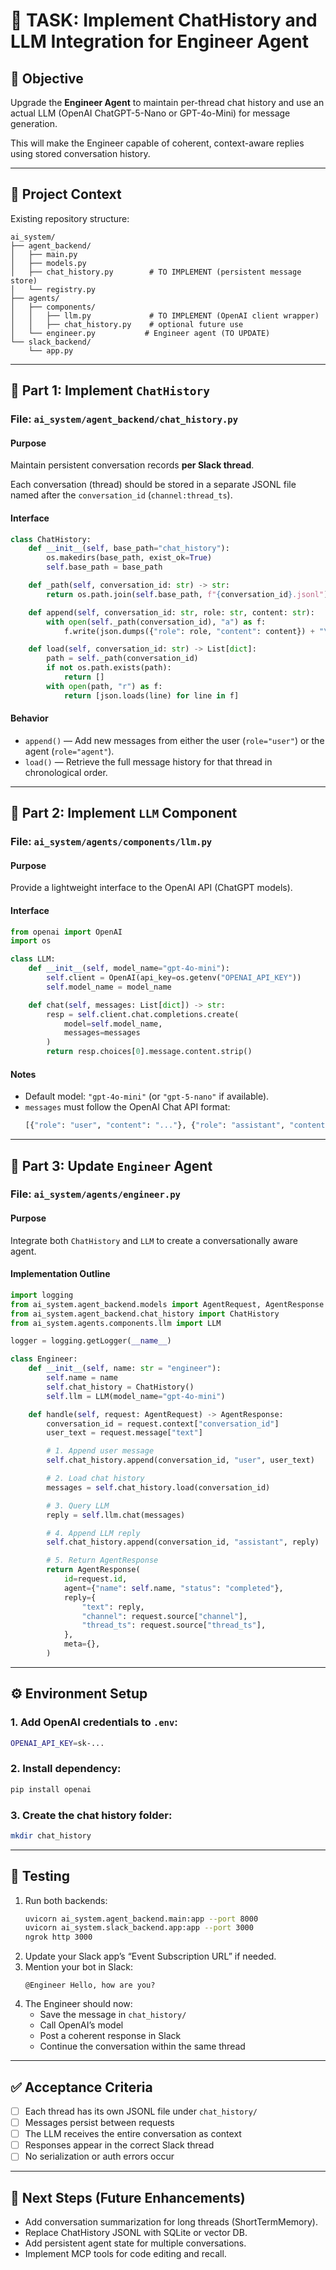 # 🧠 TASK: Implement ChatHistory and LLM Integration for Engineer Agent

## 🎯 Objective
Upgrade the **Engineer Agent** to maintain per-thread chat history and use an actual LLM (OpenAI ChatGPT-5-Nano or GPT-4o-Mini) for message generation.

This will make the Engineer capable of coherent, context-aware replies using stored conversation history.

---

## 📂 Project Context

Existing repository structure:

```
ai_system/
├── agent_backend/
│   ├── main.py
│   ├── models.py
│   ├── chat_history.py        # TO IMPLEMENT (persistent message store)
│   └── registry.py
├── agents/
│   ├── components/
│   │   ├── llm.py             # TO IMPLEMENT (OpenAI client wrapper)
│   │   ├── chat_history.py    # optional future use
│   └── engineer.py           # Engineer agent (TO UPDATE)
└── slack_backend/
    └── app.py
```

---

## 🧩 Part 1: Implement `ChatHistory`

### File: `ai_system/agent_backend/chat_history.py`

#### Purpose
Maintain persistent conversation records **per Slack thread**.

Each conversation (thread) should be stored in a separate JSONL file named after the `conversation_id` (`channel:thread_ts`).

#### Interface

```python
class ChatHistory:
    def __init__(self, base_path="chat_history"):
        os.makedirs(base_path, exist_ok=True)
        self.base_path = base_path

    def _path(self, conversation_id: str) -> str:
        return os.path.join(self.base_path, f"{conversation_id}.jsonl")

    def append(self, conversation_id: str, role: str, content: str):
        with open(self._path(conversation_id), "a") as f:
            f.write(json.dumps({"role": role, "content": content}) + "\n")

    def load(self, conversation_id: str) -> List[dict]:
        path = self._path(conversation_id)
        if not os.path.exists(path):
            return []
        with open(path, "r") as f:
            return [json.loads(line) for line in f]
```

#### Behavior
- `append()` — Add new messages from either the user (`role="user"`) or the agent (`role="agent"`).
- `load()` — Retrieve the full message history for that thread in chronological order.

---

## 🧩 Part 2: Implement `LLM` Component

### File: `ai_system/agents/components/llm.py`

#### Purpose
Provide a lightweight interface to the OpenAI API (ChatGPT models).

#### Interface

```python
from openai import OpenAI
import os

class LLM:
    def __init__(self, model_name="gpt-4o-mini"):
        self.client = OpenAI(api_key=os.getenv("OPENAI_API_KEY"))
        self.model_name = model_name

    def chat(self, messages: List[dict]) -> str:
        resp = self.client.chat.completions.create(
            model=self.model_name,
            messages=messages
        )
        return resp.choices[0].message.content.strip()
```

#### Notes
- Default model: `"gpt-4o-mini"` (or `"gpt-5-nano"` if available).
- `messages` must follow the OpenAI Chat API format:
  ```python
  [{"role": "user", "content": "..."}, {"role": "assistant", "content": "..."}]
  ```

---

## 🧩 Part 3: Update `Engineer` Agent

### File: `ai_system/agents/engineer.py`

#### Purpose
Integrate both `ChatHistory` and `LLM` to create a conversationally aware agent.

#### Implementation Outline

```python
import logging
from ai_system.agent_backend.models import AgentRequest, AgentResponse
from ai_system.agent_backend.chat_history import ChatHistory
from ai_system.agents.components.llm import LLM

logger = logging.getLogger(__name__)

class Engineer:
    def __init__(self, name: str = "engineer"):
        self.name = name
        self.chat_history = ChatHistory()
        self.llm = LLM(model_name="gpt-4o-mini")

    def handle(self, request: AgentRequest) -> AgentResponse:
        conversation_id = request.context["conversation_id"]
        user_text = request.message["text"]

        # 1. Append user message
        self.chat_history.append(conversation_id, "user", user_text)

        # 2. Load chat history
        messages = self.chat_history.load(conversation_id)

        # 3. Query LLM
        reply = self.llm.chat(messages)

        # 4. Append LLM reply
        self.chat_history.append(conversation_id, "assistant", reply)

        # 5. Return AgentResponse
        return AgentResponse(
            id=request.id,
            agent={"name": self.name, "status": "completed"},
            reply={
                "text": reply,
                "channel": request.source["channel"],
                "thread_ts": request.source["thread_ts"],
            },
            meta={},
        )
```

---

## ⚙️ Environment Setup

### 1. Add OpenAI credentials to `.env`:
```bash
OPENAI_API_KEY=sk-...
```

### 2. Install dependency:
```bash
pip install openai
```

### 3. Create the chat history folder:
```bash
mkdir chat_history
```

---

## 🧪 Testing

1. Run both backends:
   ```bash
   uvicorn ai_system.agent_backend.main:app --port 8000
   uvicorn ai_system.slack_backend.app:app --port 3000
   ngrok http 3000
   ```
2. Update your Slack app’s “Event Subscription URL” if needed.
3. Mention your bot in Slack:
   ```
   @Engineer Hello, how are you?
   ```
4. The Engineer should now:
   - Save the message in `chat_history/`
   - Call OpenAI’s model
   - Post a coherent response in Slack
   - Continue the conversation within the same thread

---

## ✅ Acceptance Criteria

- [ ] Each thread has its own JSONL file under `chat_history/`
- [ ] Messages persist between requests
- [ ] The LLM receives the entire conversation as context
- [ ] Responses appear in the correct Slack thread
- [ ] No serialization or auth errors occur

---

## 🚀 Next Steps (Future Enhancements)

- Add conversation summarization for long threads (ShortTermMemory).
- Replace ChatHistory JSONL with SQLite or vector DB.
- Add persistent agent state for multiple conversations.
- Implement MCP tools for code editing and recall.
